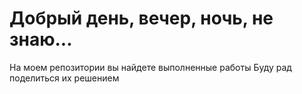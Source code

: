 # Добрый день, вечер, ночь, не знаю...
На моем репозитории вы найдете выполненные работы
Буду рад поделиться их решением
